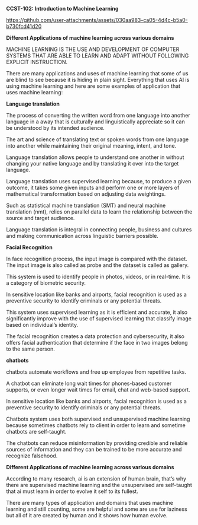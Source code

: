 **CCST-102: Introduction to Machine Learning**

https://github.com/user-attachments/assets/030aa983-ca05-4d4c-b5a0-b730fcd41d20


**Different Applications of machine learning across various domains**

MACHINE LEARNING IS THE USE AND DEVELOPMENT OF COMPUTER SYSTEMS THAT ARE ABLE TO LEARN AND ADAPT WITHOUT FOLLOWING EXPLICIT INSTRUCTION.

There are many applications and uses of machine learning that some of us are blind to see because it is hiding in plain sight. Everything that uses AI is using machine learning and here are some examples of application that uses machine learning:


**Language translation**

The process of converting the written word from one language into another language in a away that is culturally and linguistically appreciate so it can be understood by its intended audience.

The art and science of translating text or spoken words from one language into another while maintaining their original meaning, intent, and tone.

Language translation allows people to understand one another in without changing your native language and by translating it over into the target language.

Language translation uses supervised learning because, to produce a given outcome, it takes some given inputs and perform one or more layers of mathematical transformation based on adjusting data weightings.

Such as statistical machine translation (SMT) and neural machine translation (nmt), relies on parallel data to learn the relationship between the source and target audience.

Language translation is integral in connecting people, business and cultures and making communication across linguistic barriers possible.


**Facial Recognition**

In face recognition process, the input image is compared with the dataset. The input image is also called as probe and the dataset is called as gallery.

This system is used to identify people in photos, videos, or in real-time. It is a category of biometric security.

In sensitive location like banks and airports, facial recognition is used as a preventive security to identify criminals or any potential threats. 

This system uses supervised learning as it is efficient and accurate, it also significantly improve with the use of supervised learning that classify image based on individual’s identity.

The facial recognition creates a data protection and cybersecurity, it also offers facial authentication that determine if the face in two images belong to the same person.


**chatbots**

chatbots automate workflows and free up employee from repetitive tasks.

A chatbot can eliminate long wait times for phones-based customer supports, or even longer wait times for email, chat and web-based support.

In sensitive location like banks and airports, facial recognition is used as a preventive security to identify criminals or any potential threats.

Chatbots system uses both supervised and unsupervised machine learning because sometimes chatbots rely to client in order to learn and sometime chatbots are self-taught.

The chatbots can reduce misinformation by providing credible and reliable sources of information and they can be trained to be more accurate and recognize falsehood.


**Different Applications of machine learning across various domains**

According to many research, ai is an extension of human brain, that’s why there are supervised machine learning and the unsupervised are self-taught that ai must learn in order to evolve it self to its fullest.

There are many types of application and domains that uses  machine learning and still counting, some are helpful and some are use for laziness but all of it are created by human and it shows how human evolve.



















